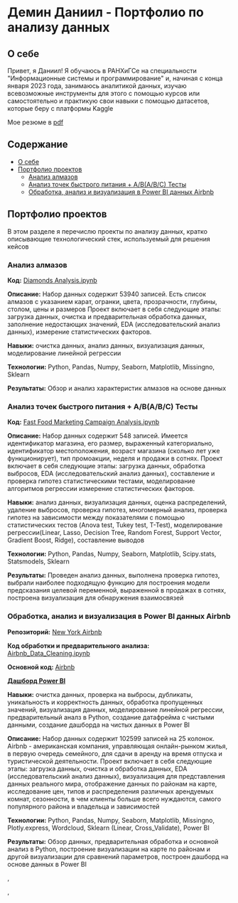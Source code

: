# Демин Даниил - Портфолио по анализу данных
## <a name = "О_себе"> </a> О себе
Привет, я Даниил! Я обучаюсь в РАНХиГСе на специальности "Информационные системы и программирование" и, начиная с конца января
2023 года, занимаюсь аналитикой данных, изучаю всевозможные инструменты для этого с помощью курсов или самостоятельно
и практикую свои навыки с помощью датасетов, которые беру с платформы Kaggle


Мое резюме в [pdf](https://github.com/DeminDaniil/data_analysis_portfolio/blob/main/Resume.pdf)

## Содержание
- [О себе](#О_себе)
- [Портфолио проектов](#Портфолио_проектов)
  - [Анализ алмазов](#Анализ_алмазов)
  - [Анализ точек быстрого питания + A/B(A/B/C) Тесты](#Быстрое_питание_АБ_Тесты)
  - [Обработка, анализ и визуализация в Power BI данных Airbnb](#Анализ_Airbnb)

## <a name = "Портфолио_проектов"> </a> Портфолио проектов
В этом разделе я перечислю проекты по анализу данных, кратко описывающие технологический стек, используемый для решения кейсов

### Анализ алмазов
<a name = "Анализ_алмазов"> </a>
<b>Код:</b> [Diamonds Analysis.ipynb](https://github.com/DeminDaniil/Diamond_Analysis/blob/main/Diamonds%20Analysis.ipynb)

<b>Описание:</b> Набор данных содержит 53940 записей. Есть список алмазов с указанием карат, огранки, цвета, прозрачности, глубины, столом, цены и размеров
Проект включает в себя следующие этапы: загрузка данных, очистка и предварительная обработка данных, заполнение недостающих значений, EDA (исследовательский анализ данных),
измерение статистических факторов.

<b>Навыки:</b> очистка данных, анализ данных, визуализация данных, моделирование линейной регрессии

<b>Технологии:</b> Python, Pandas, Numpy, Seaborn, Matplotlib, Missingno, Sklearn

<b>Результаты:</b> Обзор и анализ характеристик алмазов на основе данных


### Анализ точек быстрого питания + A/B(A/B/C) Тесты
<a name = "Быстрое_питание_АБ_Тесты"> </a>
<b>Код:</b> [Fast Food Marketing Campaign Analysis.ipynb](https://github.com/DeminDaniil/AB-Tests/blob/main/Fast%20Food%20Marketing%20Campaign%20Analysis.ipynb)

<b>Описание:</b> Набор данных содержит 548 записей. Имеется идентификатор магазина, его размер, выраженный категориально, идентификатор местоположения, возраст магазина (сколько лет уже функционирует), тип промоакции, неделя и продажи в сотнях.
Проект включает в себя следующие этапы: загрузка данных, обработка выбросов, EDA (исследовательский анализ данных), составление и проверка гипотез статистическими тестами, моделирование алгоритмов регрессии
измерение статистических факторов.

<b>Навыки:</b> анализ данных, визуализация данных, оценка распределений, удаление выбросов, проверка гипотез, многомерный анализ, проверка гипотез на зависимости 
между показателями с помощью статистических тестов (Anova test, Tukey test, T-Test),
моделирование регрессии(Linear, Lasso, Decision Tree, Random Forest, Support Vector, Gradient Boost, Ridge), составление выводов

<b>Технологии:</b> Python, Pandas, Numpy, Seaborn, Matplotlib, Scipy.stats, Statsmodels, Sklearn

<b>Результаты:</b> Проведен анализ данных, выполнена проверка гипотез, выбрали наиболее подходящую функцию для построения модели предсказания целевой переменной, выраженной в продажах в сотнях, построена визуализация для обнаружения взаимосвязей


### Обработка, анализ и визуализация в Power BI данных Airbnb
<a name = "Анализ_Airbnb"> </a>

<b>Репозиторий:</b> [New York Airbnb](https://github.com/DeminDaniil/New_York_Airbnb/tree/main)

<b>Код обработки и предварительного анализа:</b> [Airbnb_Data_Cleaning.ipynb](https://github.com/DeminDaniil/New_York_Airbnb/blob/main/Airbnb_Data_Cleaning.ipynb)

<b>Основной код: </b> [Airbnb](https://nbviewer.org/github/DeminDaniil/New_York_Airbnb/blob/main/Airbnb.ipynb)

<b>[Дашборд Power BI](https://github.com/DeminDaniil/New_York_Airbnb/blob/main/Airbnb_PowerBI_Visualization.pdf) </b>

<b>Навыки:</b> очистка данных, проверка на выбросы, дубликаты, уникальность и корректность данных, обработка пропущенных значений, визуализация данных, моделирование линейной регрессии, предварительный аналз в Python, создание датафрейма с чистыми данными,
создание дашборда на чистых данных в Power BI

<b>Описание:</b> Набор данных содержит 102599 записей на 25 колонок.\
Airbnb - американская компания, управляющая онлайн-рынком жилья, в первую очередь семейного, для сдачи в аренду на время отпуска и туристической деятельности.
Проект включает в себя следующие этапы: загрузка данных, очистка и обработка данных, EDA (исследовательский анализ данных), визуализация для представления данных реального мира, отображение данных по районам на карте,
исследование цен, типов и распределения различных арендуемых комнат, сезонности, в чем клиенты больше всего нуждаются, самого популярного района и владельца и зависимостей

<b>Технологии:</b> Python, Pandas, Numpy, Seaborn, Matplotlib, Missingno, Plotly.express, Wordcloud, Sklearn (Linear, Cross_Validate), Power BI

<b>Результаты:</b> Обзор данных, предварительная обработка и основной анализ в Python, построение визуализации на карте по районам и другой визуализации для сравнений параметров, построен дашборд на основе данных в Power BI




, 

, 
